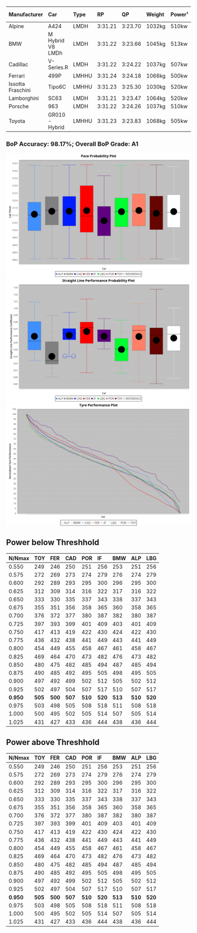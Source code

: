 |Manufacturer|Car|Type|RP|QP|Weight|Power¹|Threshhold|PINC|Power²|E/Stint|AVG Vmax|FDS|RDLC|L/Stint|BOP-Grade|ModelAccuracy|ModelPoints|Match%|
|:-|:-|:-|:-|:-|:-|:-|:-|:-|:-|:-|:-|:-|:-|:-|:-|:-|:-|:-|
|Alpine|A424|LMDH|3:31.21|3:23.70|1032kg|510kw|210.0kph|0%|510kw|900MJ|330.98kph|-|1.03|12|~A1|81.46%|523|100.00%|
|BMW|M Hybrid V8 LMDh|LMDH|3:31.22|3:23.66|1045kg|513kw|210.0kph|0%|513kw|897MJ|325.64kph|-|1.02|12|~A1|98.60%|1690|100.00%|
|Cadillac|V-Series.R|LMDH|3:31.22|3:24.22|1037kg|507kw|210.0kph|0%|507kw|881MJ|329.92kph|-|1.02|12|~A1|98.38%|1765|97.04%|
|Ferrari|499P|LMHHU|3:31.24|3:24.18|1066kg|500kw|210.0kph|0%|500kw|883MJ|330.04kph|190kph|1.03|12|~A1|92.24%|2247|100.00%|
|Issotta Fraschini|Tipo6C|LMHHU|3:31.23|3:25.30|1030kg|520kw|210.0kph|0%|520kw|917MJ|331.88kph|140kph|1.08|12|+A2|66.67%|96|92.42%|
|Lamborghini|SC63|LMDH|3:31.21|3:23.47|1064kg|520kw|210.0kph|0%|520kw|902MJ|327.21kph|-|1.03|12|~A1|96.77%|419|95.92%|
|Porsche|963|LMDH|3:31.22|3:24.26|1037kg|510kw|210.0kph|0%|510kw|892MJ|330.72kph|-|1.02|12|~A1|96.81%|5438|100.00%|
|Toyota|GR010 - Hybrid|LMHHU|3:31.23|3:23.83|1068kg|505kw|210.0kph|0%|505kw|898MJ|328.17kph|190kph|1.02|12|~A1|86.04%|1751|100.00%|

### BoP Accuracy: 98.17%; Overall BoP Grade: A1
![PACECHART](./IMG/AUTO.png)
![STRAIGHTLINEPERFORMANCECHART](./IMG/AUTO_sp.png)
![TYREPERFORMANCECHART](./IMG/AUTO_tw.png)

## Power below Threshhold
|N/Nmax|TOY|FER|CAD|POR|IF|BMW|ALP|LBG|
|:-|:-|:-|:-|:-|:-|:-|:-|:-|
|0.550|249|246|250|251|256|253|251|256|
|0.575|272|269|273|274|279|276|274|279|
|0.600|292|289|293|295|300|296|295|300|
|0.625|312|309|314|316|322|317|316|322|
|0.650|333|330|335|337|343|338|337|343|
|0.675|355|351|356|358|365|360|358|365|
|0.700|376|372|377|380|387|382|380|387|
|0.725|397|393|399|401|409|403|401|409|
|0.750|417|413|419|422|430|424|422|430|
|0.775|436|432|438|441|449|443|441|449|
|0.800|454|449|455|458|467|461|458|467|
|0.825|469|464|470|473|482|476|473|482|
|0.850|480|475|482|485|494|487|485|494|
|0.875|490|485|492|495|505|498|495|505|
|0.900|497|492|499|502|512|505|502|512|
|0.925|502|497|504|507|517|510|507|517|
|**0.950**|**505**|**500**|**507**|**510**|**520**|**513**|**510**|**520**|
|0.975|503|498|505|508|518|511|508|518|
|1.000|500|495|502|505|514|507|505|514|
|1.025|431|427|433|436|444|438|436|444|

## Power above Threshhold
|N/Nmax|TOY|FER|CAD|POR|IF|BMW|ALP|LBG|
|:-|:-|:-|:-|:-|:-|:-|:-|:-|
|0.550|249|246|250|251|256|253|251|256|
|0.575|272|269|273|274|279|276|274|279|
|0.600|292|289|293|295|300|296|295|300|
|0.625|312|309|314|316|322|317|316|322|
|0.650|333|330|335|337|343|338|337|343|
|0.675|355|351|356|358|365|360|358|365|
|0.700|376|372|377|380|387|382|380|387|
|0.725|397|393|399|401|409|403|401|409|
|0.750|417|413|419|422|430|424|422|430|
|0.775|436|432|438|441|449|443|441|449|
|0.800|454|449|455|458|467|461|458|467|
|0.825|469|464|470|473|482|476|473|482|
|0.850|480|475|482|485|494|487|485|494|
|0.875|490|485|492|495|505|498|495|505|
|0.900|497|492|499|502|512|505|502|512|
|0.925|502|497|504|507|517|510|507|517|
|**0.950**|**505**|**500**|**507**|**510**|**520**|**513**|**510**|**520**|
|0.975|503|498|505|508|518|511|508|518|
|1.000|500|495|502|505|514|507|505|514|
|1.025|431|427|433|436|444|438|436|444|

